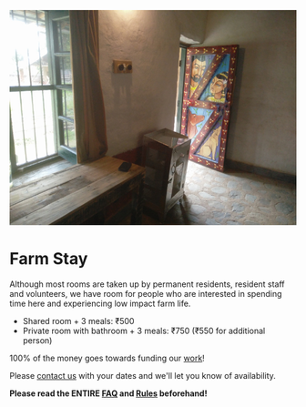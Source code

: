 <!--

Title: Farm Stay

-->

![](/images/room.jpg)

Farm Stay
==

Although most rooms are taken up by permanent residents, resident staff and volunteers, we have room for people who are interested in spending time here and experiencing low impact farm life. 

* Shared room + 3 meals: ₹500 
* Private room with bathroom + 3 meals: ₹750 (₹550 for additional person) 

100% of the money goes towards funding our [work](/?p=work)!

Please [contact us](/?p=contact) with your dates and we'll let you know of availability.

**Please read the ENTIRE [FAQ](/?p=faq) and [Rules](/?p=rules) beforehand!**


<!--
* camping area, 

-->
